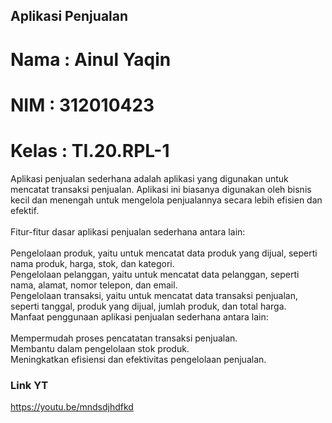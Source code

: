 ## Aplikasi Penjualan

# Nama  : Ainul Yaqin 
# NIM   : 312010423
# Kelas : TI.20.RPL-1


Aplikasi penjualan sederhana adalah aplikasi yang digunakan untuk mencatat transaksi penjualan. Aplikasi ini biasanya digunakan oleh bisnis kecil dan menengah untuk mengelola penjualannya secara lebih efisien dan efektif.<br>
<br>
Fitur-fitur dasar aplikasi penjualan sederhana antara lain:<br>
<br>
Pengelolaan produk, yaitu untuk mencatat data produk yang dijual, seperti nama produk, harga, stok, dan kategori.<br>
Pengelolaan pelanggan, yaitu untuk mencatat data pelanggan, seperti nama, alamat, nomor telepon, dan email.<br>
Pengelolaan transaksi, yaitu untuk mencatat data transaksi penjualan, seperti tanggal, produk yang dijual, jumlah produk, dan total harga.<br>
Manfaat penggunaan aplikasi penjualan sederhana antara lain:<br>
<br>
Mempermudah proses pencatatan transaksi penjualan.<br>
Membantu dalam pengelolaan stok produk.<br>
Meningkatkan efisiensi dan efektivitas pengelolaan penjualan.<br>

### Link YT 
https://youtu.be/mndsdjhdfkd